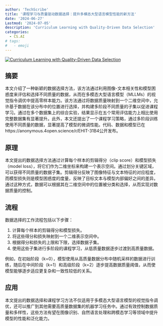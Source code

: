 ```yaml
---
author: 'TechScribe'
title: '课程学习与质量驱动数据选择：提升多模态大型语言模型性能的新方法'
date: '2024-06-27'
Lastmod: '2024-07-05'
description: 'Curriculum Learning with Quality-Driven Data Selection'
categories:
  - CS.AI
# tags:
#   - emoji
---
```


[![Curriculum Learning with Quality-Driven Data Selection](https://arxiv-research-1301205113.cos.ap-guangzhou.myqcloud.com/images/2407.00102v1.pdf_0.jpg)](https://arxiv.org/abs/2407.00102v1)

## 摘要

本文介绍了一种新颖的数据选择方法，该方法通过利用图像-文本相关性和模型困惑度来评估和选择不同质量的数据，从而在多模态大型语言模型（MLLMs）的视觉指令调优中提高零样本能力。该方法通过将数据质量映射到一个二维空间中，允许基于数据在该分布中的位置进行选择，并构建多阶段不同质量的子集以促进课程学习。通过在多个数据集上的综合实验，结果显示在五个常用评估能力上相比使用完整数据集有显著提升。此外，本文还提出了一个课程学习策略，通过多阶段训练使用不同质量的数据，显著提高了模型的微调性能。代码、数据和模型已在https://anonymous.4open.science/r/EHIT-31B4公开发布。<!--more-->

## 原理

本文提出的数据选择方法通过计算每个样本的剪辑得分（clip score）和模型损失（model loss），将它们作为二维坐标来构建一个表示空间。通过划分关键区域，可以获得不同质量的数据子集。剪辑得分反映了图像特征与文本特征的对应程度，而模型损失则是模型困惑度的度量，反映了目标文本与模型内部偏好之间的差异。通过这种方式，数据可以根据其在二维空间中的位置被分类和选择，从而实现对数据质量的控制。

## 流程

数据选择的工作流程包括以下步骤：
1. 计算每个样本的剪辑得分和模型损失。
2. 将这些得分和损失映射到一个二维表示空间中。
3. 根据得分和损失的上限和下限，选择数据子集。
4. 使用这些子集进行多阶段的课程学习，从低质量数据逐步过渡到高质量数据。

例如，在初始阶段（k=0），模型使用从高质量数据分布中随机采样的数据进行训练，随后在中间阶段（k=1）和高级阶段（k=2）逐步提高数据质量阈值，从而使模型能够逐步适应更复杂和一致性较低的关系。

## 应用

本文提出的数据选择和课程学习方法不仅适用于多模态大型语言模型的视觉指令调优，还可以推广到其他需要高质量数据集的机器学习任务中。通过有效控制数据质量和多样性，这些方法有望在图像识别、自然语言处理和跨模态学习等领域中提升模型的性能和泛化能力。